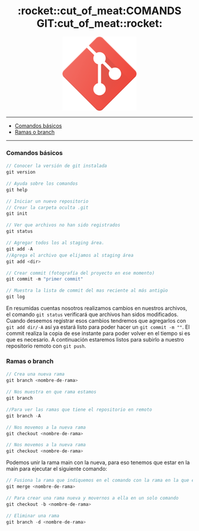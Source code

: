 

<h1 align="center">:rocket::cut_of_meat:COMANDS GIT:cut_of_meat::rocket:</h1>
<p align="center"><img width="200rem" hight="auto" src="/Img/git.png"/></p>


---


- [Comandos básicos](#comandos-básicos)
- [Ramas o branch](#ramas-o-branch)


---

### Comandos básicos

```javascript
// Conocer la versión de git instalada
git version
```
```javascript
// Ayuda sobre los comandos
git help
```
```javascript
// Iniciar un nuevo repositorio
// Crear la carpeta oculta .git
git init
```
```javascript
// Ver que archivos no han sido registrados
git status
```
```javascript
// Agregar todos los al staging área.
git add -A
//Agrega el archivo que elijamos al staging área
git add <dir> 
```
```javascript
// Crear commit (fotografía del proyecto en ese momento)
git commit -m "primer commit"
```
```javascript
// Muestra la lista de commit del mas reciente al más antigüo
git log
```

En resumidas cuentas nosotros realizamos cambios en nuestros archivos, el comando ```git status``` verificará que archivos han sidos modificados. Cuando deseemos registrar esos cambios tendremos que agregarlos con ```git add dir/-A``` así ya estará listo para poder hacer un ```git commit -m ""```. El commit realiza la copia de ese instante para poder volver en el tiempo si es que es necesario. A continuación estaremos listos para subirlo a nuestro repositorio remoto con ```git push```.

### Ramas o branch

```javascript
// Crea una nueva rama
git branch <nombre-de-rama>
```
```javascript
// Nos muestra en que rama estamos
git branch
```
```javascript
//Para ver las ramas que tiene el repositorio en remoto
git branch -A
```
```javascript
// Nos movemos a la nueva rama
git checkout <nombre-de-rama>
```
```javascript
// Nos movemos a la nueva rama
git checkout <nombre-de-rama>
```
Podemos unir la rama main con la nueva, para eso tenemos que estar en la main para ejecutar el siguiente comando:

```javascript
// Fusiona la rama que indiquemos en el comando con la rama en la que estamos actualmente.
git merge <nombre-de-rama>
``` 

```javascript
// Para crear una rama nueva y movernos a ella en un solo comando
git checkout -b <nombre-de-rama>
``` 
```javascript
// Eliminar una rama
git branch -d <nombre-de-rama>
``` 

